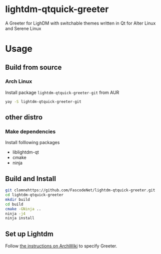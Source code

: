 # lightdm-qtquick-greeter
A Greeter for LighDM with switchable themes written in Qt for Alter Linux and Serene Linux

# Usage

## Build from source

### Arch Linux
Install package `lightdm-qtquick-greeter-git` from AUR

```bash
yay -S lightdm-qtquick-greeter-git
```

## other distro

### Make dependencies
Install folllowing packages

 - liblightdm-qt
 - cmake
 - ninja

## Build and Install

```bash
git clomnehttps://github.com/FascodeNet/lightdm-qtquick-greeter.git
cd lightdm-qtquick-greeter
mkdir build
cd build
cmake -GNinja ..
ninja -j4
ninja install
```
## Set up Lightdm
Follow [the instructions on ArchWiki](https://wiki.archlinux.org/index.php/LightDM#Greeter) to specify Greeter.
